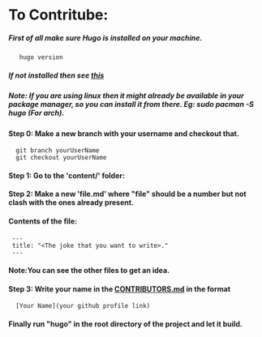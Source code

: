 # To Contritube:
 ##### First of all make sure Hugo is installed on your machine.
       hugo version
 ##### If not installed then see [this](https://gohugo.io/getting-started/installing)
 ##### Note: If you are using linux then it might already be available in your package manager, so you can install it from there. Eg: sudo pacman -S hugo (For arch).
 #### Step 0: Make a new branch with your username and checkout that.
      git branch yourUserName
      git checkout yourUserName
 #### Step 1: Go to the 'content/' folder:
 #### Step 2: Make a new 'file.md' where "file" should be a number but not clash with the ones already present.
 #### Contents of the file:
     ---
     title: "<The joke that you want to write>."
     ---
 #### Note:You can see the other files to get an idea.
 
 #### Step 3: Write your name in the [CONTRIBUTORS.md](CONTRIBUTORS.md) in the format 
      [Your Name](your github profile link)
 #### Finally run "hugo" in the root directory of the project and let it build.
